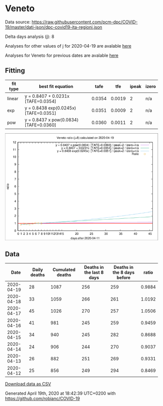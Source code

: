 # Veneto

Data source: https://raw.githubusercontent.com/pcm-dpc/COVID-19/master/dati-json/dpc-covid19-ita-regioni.json

Delta days analysis (j): 8

Analyses for other values of j for 2020-04-19 are avalable [here](../2020-04-19/README.md)

Analyses for Veneto for previous dates are avalable [here](../README.md)

## Fitting 
|fit type|best fit equation|tafe|tfe|ipeak|izero|
|-------|-----|--------|------|---|---|
|linear|y = 0.8407 + 0.0231x  [TAFE=0.0354]|0.0354|0.0019|2|n/a|
|exp|y = 0.8438 exp(0.0245x)  [TAFE=0.0351]|0.0351|0.0009|2|n/a|
|pow|y = 0.8437 x pow(0.0834)  [TAFE=0.0360]|0.0360|0.0011|2|n/a|

![Plot](COVID-19_veneto_j8_2020-04-19.png)

## Data
|Date|Daily deaths|Cumulated deaths|Deaths in the last 8 days|Deaths in the 8 days before|ratio|
|----|----------|-----------|-------|--------------------|-----|
|2020-04-19|28|1087|256|259|0.9884|
|2020-04-18|33|1059|266|261|1.0192|
|2020-04-17|45|1026|270|257|1.0506|
|2020-04-16|41|981|245|259|0.9459|
|2020-04-15|34|940|245|282|0.8688|
|2020-04-14|24|906|244|270|0.9037|
|2020-04-13|26|882|251|269|0.9331|
|2020-04-12|25|856|249|294|0.8469|

[Download data as CSV](COVID-19_veneto_j8_2020-04-19.csv)

Generated April 19th, 2020 at 18:42:39 UTC+0200 with https://github.com/robianc/COVID-19
